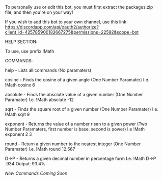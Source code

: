 To personally use or edit this bot, you must first extract the packages.zip file, and then you're on your way!

If you wish to add this bot to your own channel, use this link:
https://discordapp.com/api/oauth2/authorize?client_id=425785900182667275&permissions=22592&scope=bot

HELP SECTION:

To use, use prefix !Math

COMMANDS:

help - Lists all commands (No paramaters)

cosine - Finds the cosine of a given angle (One Number Paramater) I.e. !Math cosine 6

absolute - Finds the absolute value of a given number (One Number Paramater) I.e. !Math absolute -12

sqrt - Finds the square root of a given number (One Number Paramater) I.e. !Math sqrt 9

exponent - Returns the value of a number risen to a given power (Two Number Paramaters, first number is base, second is power) I.e !Math exponent 2 3

round - Return a given number to the nearest integer (One Number Paramater) I.e. !Math round 12.567

D->P - Returns a given decimal number in percentage form I.e. !Math D->P .934 Output: 93.4%

*New Commands Coming Soon*
